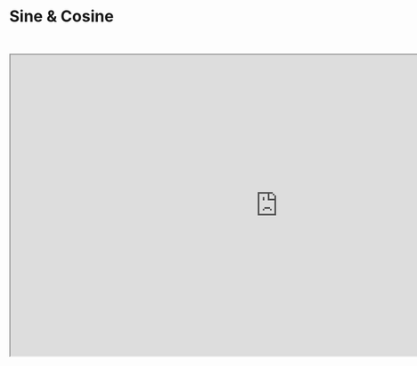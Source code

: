 # Sine & Cosine

<p>&nbsp;</p>
<p><iframe src="https://www.youtube.com/embed/2wAMbmuUzxo" width="960" height="540" allowfullscreen="allowfullscreen" allow="accelerometer; autoplay; clipboard-write; encrypted-media; gyroscope; picture-in-picture"></iframe></p>
<p>&nbsp;</p>